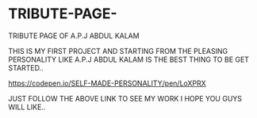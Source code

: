 # TRIBUTE-PAGE-
TRIBUTE PAGE OF A.P.J ABDUL KALAM

THIS IS MY FIRST PROJECT AND STARTING FROM THE PLEASING PERSONALITY LIKE A.P.J ABDUL KALAM IS THE BEST THING TO BE GET STARTED..

https://codepen.io/SELF-MADE-PERSONALITY/pen/LoXPRX

JUST FOLLOW THE ABOVE LINK TO SEE MY WORK I HOPE YOU GUYS WILL LIKE..
